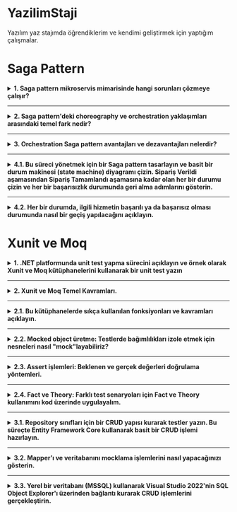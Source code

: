 # YazilimStaji
Yazılım yaz stajımda öğrendiklerim ve kendimi geliştirmek için yaptığım çalışmalar.

# Saga Pattern

<details>
  <summary><strong>1. Saga pattern mikroservis mimarisinde hangi sorunları çözmeye çalışır?</strong></summary>
  <br>

  **Çözdüğü sorun:** Mikroservis mimarisinde her servisin kendi veri tabanı olduğu için veri tutarlılıklarını sağlamak zordur. Saga Pattern sayesinde isteklerin başarılı oldukça devam etmesi ve hata durumlarında geri alma aksiyonu ile veri tutarlılıkları sağlamak kolaylaşır.
  
</details>

---

<details>
  <summary><strong>2. Saga pattern'deki choreography ve orchestration yaklaşımları arasındaki temel fark nedir?</strong></summary>
  <br>
  
  **Saga pattern'deki Choreography yaklaşımı:** Yerel işlemlerin her biri, diğer hizmetlerdeki yerel işlemlerini tetikleyen domain(alan) olayı yayınlar. Kendi tamamlandıktan sonra diğer işlemin de başlamasını sağlar. Olay yayınlandıktan sonra diğer servisler dinler ve tetiklenirse işlem yapar. 

  **Saga pattern'deki Orchestration yaklaşımı:** Bir saga koordinatörü hangi servisin yerel işlemlerinin yürütüleceğini söyler. Komut tabanlı olup servislere komut gönderir ve servislerdeki komut işleyiciler bu komutu alarak işlemlerini yaparlar.

  **Karşılaştırma:** Choreography yaklaşımı dağıtık kontrollü olup event yayınlama ile iletişim sağlar. Orchestration yaklaşımı ise merkezi kontrollü olup komut gönderme ile iletişim sağlar.
  
</details>

---

<details>
  <summary><strong>3. Orchestration Saga pattern avantajları ve dezavantajları nelerdir?</strong></summary>
  <br>

  **Orchestration Saga pattern avantajları:** Bir servise komut gönderdikten sonra doğru bir sonuç geldiğinde diğer hizmete yeni komutu göndererek düzeni sağlar. Yanlış bir sonuç geldiğinde de eski servislerdeki geri alma komutlarını çalıştırarak yanlışlığı engeller.

  **Orchestration Saga pattern dezavantajları:** Çok adım gerektiğinde karmaşıklık meydana gelebilir. Her adımın sadece komutu işlemesi hariç telafi edici işlemleri de olduğu için tüm senaryoları düşünmek zordur ve çaba gerektirir. 
 
</details>

---

<details>
  <summary><strong>4.1. Bu süreci yönetmek için bir Saga pattern tasarlayın ve basit bir durum makinesi (state machine) diyagramı çizin. Sipariş Verildi aşamasından Sipariş Tamamlandı aşamasına kadar olan her bir durumu çizin ve her bir başarısızlık durumunda geri alma adımlarını gösterin.</strong></summary>
  <br>

  ![StateMachine](images/statemachine.png)
  
 
</details>

---

<details>
  <summary><strong>4.2. Her bir durumda, ilgili hizmetin başarılı ya da başarısız olması durumunda nasıl bir geçiş yapılacağını açıklayın.</strong></summary>
  <br>

  ![Tablo](images/tablo.png)
  
 
</details>


# Xunit ve Moq

<details>
  <summary><strong>1.	.NET platformunda unit test yapma sürecini açıklayın ve örnek olarak Xunit ve Moq kütüphanelerini kullanarak bir unit test yazın</strong></summary>
  <br> 
  
  **Süreç:** NET platformunda unit test, uygulamanın en küçük birimlerini (fonksiyon, servis, repository vb.) izole biçimde test ederek doğruluğunu kontrol etme sürecidir. Bu süreçte amaç, yazılımın her bileşeninin tek başına doğru çalıştığını garanti altına almaktır.

  **Kullanılan Kütüphaneler:** xUnit ve Moq.

  **Test Yazma Adımları:** Arrange(Hazırlık işlemleri), Act(Test edilmek istenen fonksiyonun çağrılma işlemleri), Assert(Act aşamasındaki sonuçların beklenen değerlerle karşılaştırma işlemleri). Bu adımlarla test yazılmış olur. Parametreli olup olmadığına göre [Fact] ve [Theory] özelliği eklenir.
  <br>
  
   ![ornek](images/ornektest.png)
   
</details>

---

<details>
  <summary><strong>2. Xunit ve Moq Temel Kavramları.</strong></summary>
  <br>
  
  **Xunit:** Unit Test, bir yazılımın en küçük test edilebilir bölümlerinin(sınıflar,metodlar vs.), tek tek ve bağımsız olarak doğru çalışabilirliğinin incelendiği bir yazılım geliştirme sürecidir. Xunit ise popüler Unit Test Frameworklerinden biridir. 

  **Moq:** C# dilinde ve birim testlerinde yaygın olarak kullanılan bir mocking(taklit nesne oluşturma) kütüphanesidir. 
  
</details>

---

<details>
  <summary><strong>2.1. Bu kütüphanelerde sıkça kullanılan fonksiyonları ve kavramları açıklayın.</strong></summary>
  <br>
  
  **Service Under Test (Sut):**  Unit test metodlarını yazarken test edilecek sınıf ya da servisin ismini belirtmede yada değişken ismi tanımlarken kullanılır.

  **Mocking:** Sut içerisinde bulunan business’a ait testleri yazarken içerisinde kullanılan nesnelere ait fake sınıflardır. Mock öncelikle birim testlerinde kullanılır. Test edilen bir nesnenin diğer (karmaşık) nesnelere bağımlılıkları olabilir. Orjinal nesnenin davranışını yalıtmak için, onun yerine , gerçek nesnelerin davranışını taklit eden sahte nesnelerle değiştirmek gerekir. Kısacası, mocking etmek gerçek nesnelerin davranışını simüle eden nesneler yaratmaktır.

  **Arrange:** Testin başında gerekli ortam hazırlanır. Mock nesneleri, sut vs.

  **Act:** Test etmek istediğin metod çağrılır. Amaç davranışı tetiklemektir.
  
  **Expected:** Unit test yazdığımız metodun veya fonksiyonun return etmesi beklenen çıktısına denir.

  **Actual:** Unit test’ini yazdığımız metot ya da sınıfın gerçek, o an return ettiği result’ı tanımlarken kullanılır.

  **Assertion:** Actual ve expected dönüş değerlerinin karşılaştırılacağı, içerisinde tanımlamalar yapabildiğimiz yapının/metodun/sınıfın ismidir.

  **[Fact]:** Özniteliktir, yazmış olduğumuz metodun test çalıştırıcısı tarafından yürütülmesi gerektiğini belirtir.

  **[Teori]:** Özelliktir, test metoduna parametreler göndereceğimizi belirtir.

  **[InlineData]:** özniteliktir, test yöntemine gönderdiğimiz parametreleri ifade eder. Parametre sayısı kadar InlineData bulunur. [Teori] özelliğini kullanılıyorsa, [InlineData] öğesi de kullanılmak zorundadır.

  
</details>

---

<details>
  <summary><strong>2.2. Mocked object üretme: Testlerde bağımlılıkları izole etmek için nesneleri nasıl "mock"layabiliriz?</strong></summary>
  <br>
  
  .NET testlerinde dış bağımlılıkları (veritabanı, API, servisler, mapper vb.) izole etmek için Moq kütüphanesi kullanılır. Bu sayede test edilen sınıf sadece kendi iç mantığına odaklanır ve dış dünyaya olan bağımlılıkları sahte (mock) nesnelerle değiştirilir.
  <br>
  
  ![mock1](images/mock1.png)

  Yukarıdaki yapı sayesinde: Gerçek bir veritabanı bağlantısı kurulmadan test yapılabilir.
  
  <br>
  Verify() metodu ile gerçekten çağrılıp çağrılmadığı test edilebilir:
  
  ![mock2](images/mock2.png)

  
</details>

---

<details>
  <summary><strong>2.3. Assert işlemleri: Beklenen ve gerçek değerleri doğrulama yöntemleri.</strong></summary>
  <br>
  
  Assert işlemleri, test edilen fonksiyonun gerçekten beklenen sonucu üretip üretmediğini kontrol etmek için kullanılır. xUnit kütüphanesi bu doğrulamalar için birçok yerleşik Assert metodu sağlar.
  Testlerdeki ana amaç; verilen bir girdiyle, beklenen çıktının elde edilip edilmediğini kontrol etmektir.
  <br>

  ![assert1](images/assert1.png)
  
  ![mock2](images/mock2.png)

  <br>
  Bu kontroller sayesinde hem dönüş değerleri hem de arka planda hangi fonksiyonların çağrıldığı net olarak doğrulanmış olur.
  Assert işlemleri sayesinde testler fail olduğunda, hangi kısmın bozulduğu kolayca anlaşılır.
  Geliştirilen metodun mantıksal hatalarını erken aşamada tespit etmemizi sağlar.
  İleride kodda bir değişiklik yapıldığında, bu testler sayesinde geriye dönük bozulmalar (regression) kolayca yakalanır.


</details>

---

<details>
  <summary><strong>2.4. Fact ve Theory: Farklı test senaryoları için Fact ve Theory kullanımını kod üzerinde uygulayalım.</strong></summary>
  <br>
  


  
</details>

---

<details>
  <summary><strong>3.1. Repository sınıfları için bir CRUD yapısı kurarak testler yazın. Bu süreçte Entity Framework Core kullanarak basit bir CRUD işlemi hazırlayın.</strong></summary>
  <br>

  ![repo1](images/repo1.png)

  ![repo2](images/repo2.png)

  ![repotest1](images/repotest1.png)

  ![repotest2](images/repotest2.png)

  ![repotest3](images/repotest3.png)

  ![repotest4](images/repotest4.png)

  ![repotest5](images/repotest5.png)
  
  ![repotest6](images/repotest6.png)
  
</details>

---

<details>
  <summary><strong>3.2. Mapper’ı ve veritabanını mocklama işlemlerini nasıl yapacağınızı gösterin.</strong></summary>
  <br>
  
  ![mock3](images/mock3.png)

  ![mock4](images/mock4.png)

  [mock2](images/mock4.png)

  
</details>

---

<details>
  <summary><strong>3.3. Yerel bir veritabanı (MSSQL) kullanarak Visual Studio 2022'nin SQL Object Explorer'ı üzerinden bağlantı kurarak CRUD işlemlerini gerçekleştirin.</strong></summary>
  <br>
  


  
</details>
